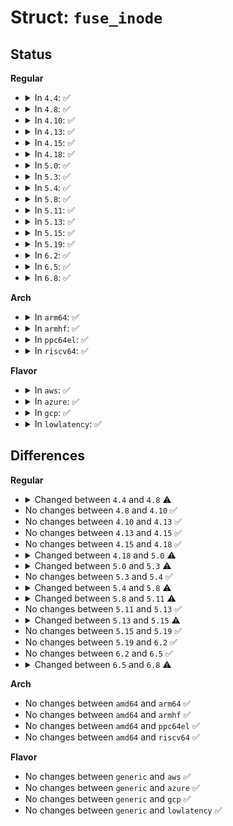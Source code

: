 # Struct: <code>fuse_inode</code>

## Status
<b>Regular</b>
<ul>
<li>
<details>
<summary>In <code>4.4</code>: ✅</summary>

```c
struct fuse_inode {
    struct inode inode;
    u64 nodeid;
    u64 nlookup;
    struct fuse_forget_link *forget;
    u64 i_time;
    umode_t orig_i_mode;
    u64 orig_ino;
    u64 attr_version;
    struct list_head write_files;
    struct list_head queued_writes;
    int writectr;
    wait_queue_head_t page_waitq;
    struct list_head writepages;
    long unsigned int state;
};
```
</details>
</li>
<li>
<details>
<summary>In <code>4.8</code>: ✅</summary>

```c
struct fuse_inode {
    struct inode inode;
    u64 nodeid;
    u64 nlookup;
    struct fuse_forget_link *forget;
    u64 i_time;
    umode_t orig_i_mode;
    u64 orig_ino;
    u64 attr_version;
    struct list_head write_files;
    struct list_head queued_writes;
    int writectr;
    wait_queue_head_t page_waitq;
    struct list_head writepages;
    long unsigned int state;
    struct mutex mutex;
};
```
</details>
</li>
<li>
<details>
<summary>In <code>4.10</code>: ✅</summary>

```c
struct fuse_inode {
    struct inode inode;
    u64 nodeid;
    u64 nlookup;
    struct fuse_forget_link *forget;
    u64 i_time;
    umode_t orig_i_mode;
    u64 orig_ino;
    u64 attr_version;
    struct list_head write_files;
    struct list_head queued_writes;
    int writectr;
    wait_queue_head_t page_waitq;
    struct list_head writepages;
    long unsigned int state;
    struct mutex mutex;
};
```
</details>
</li>
<li>
<details>
<summary>In <code>4.13</code>: ✅</summary>

```c
struct fuse_inode {
    struct inode inode;
    u64 nodeid;
    u64 nlookup;
    struct fuse_forget_link *forget;
    u64 i_time;
    umode_t orig_i_mode;
    u64 orig_ino;
    u64 attr_version;
    struct list_head write_files;
    struct list_head queued_writes;
    int writectr;
    wait_queue_head_t page_waitq;
    struct list_head writepages;
    long unsigned int state;
    struct mutex mutex;
};
```
</details>
</li>
<li>
<details>
<summary>In <code>4.15</code>: ✅</summary>

```c
struct fuse_inode {
    struct inode inode;
    u64 nodeid;
    u64 nlookup;
    struct fuse_forget_link *forget;
    u64 i_time;
    umode_t orig_i_mode;
    u64 orig_ino;
    u64 attr_version;
    struct list_head write_files;
    struct list_head queued_writes;
    int writectr;
    wait_queue_head_t page_waitq;
    struct list_head writepages;
    long unsigned int state;
    struct mutex mutex;
};
```
</details>
</li>
<li>
<details>
<summary>In <code>4.18</code>: ✅</summary>

```c
struct fuse_inode {
    struct inode inode;
    u64 nodeid;
    u64 nlookup;
    struct fuse_forget_link *forget;
    u64 i_time;
    umode_t orig_i_mode;
    u64 orig_ino;
    u64 attr_version;
    struct list_head write_files;
    struct list_head queued_writes;
    int writectr;
    wait_queue_head_t page_waitq;
    struct list_head writepages;
    long unsigned int state;
    struct mutex mutex;
};
```
</details>
</li>
<li>
<details>
<summary>In <code>5.0</code>: ✅</summary>

```c
struct fuse_inode {
    struct inode inode;
    u64 nodeid;
    u64 nlookup;
    struct fuse_forget_link *forget;
    u64 i_time;
    u32 inval_mask;
    umode_t orig_i_mode;
    u64 orig_ino;
    u64 attr_version;
    struct list_head write_files;
    struct list_head queued_writes;
    int writectr;
    wait_queue_head_t page_waitq;
    struct list_head writepages;
    struct (anon) rdc;
    long unsigned int state;
    struct mutex mutex;
};
```
</details>
</li>
<li>
<details>
<summary>In <code>5.3</code>: ✅</summary>

```c
struct fuse_inode {
    struct inode inode;
    u64 nodeid;
    u64 nlookup;
    struct fuse_forget_link *forget;
    u64 i_time;
    u32 inval_mask;
    umode_t orig_i_mode;
    u64 orig_ino;
    u64 attr_version;
    struct list_head write_files;
    struct list_head queued_writes;
    int writectr;
    wait_queue_head_t page_waitq;
    struct list_head writepages;
    struct (anon) rdc;
    long unsigned int state;
    struct mutex mutex;
    spinlock_t lock;
};
```
</details>
</li>
<li>
<details>
<summary>In <code>5.4</code>: ✅</summary>

```c
struct fuse_inode {
    struct inode inode;
    u64 nodeid;
    u64 nlookup;
    struct fuse_forget_link *forget;
    u64 i_time;
    u32 inval_mask;
    umode_t orig_i_mode;
    u64 orig_ino;
    u64 attr_version;
    struct list_head write_files;
    struct list_head queued_writes;
    int writectr;
    wait_queue_head_t page_waitq;
    struct list_head writepages;
    struct (anon) rdc;
    long unsigned int state;
    struct mutex mutex;
    spinlock_t lock;
};
```
</details>
</li>
<li>
<details>
<summary>In <code>5.8</code>: ✅</summary>

```c
struct fuse_inode {
    struct inode inode;
    u64 nodeid;
    u64 nlookup;
    struct fuse_forget_link *forget;
    u64 i_time;
    u32 inval_mask;
    umode_t orig_i_mode;
    u64 orig_ino;
    u64 attr_version;
    struct list_head write_files;
    struct list_head queued_writes;
    int writectr;
    wait_queue_head_t page_waitq;
    struct rb_root writepages;
    struct (anon) rdc;
    long unsigned int state;
    struct mutex mutex;
    spinlock_t lock;
};
```
</details>
</li>
<li>
<details>
<summary>In <code>5.11</code>: ✅</summary>

```c
struct fuse_inode {
    struct inode inode;
    u64 nodeid;
    u64 nlookup;
    struct fuse_forget_link *forget;
    u64 i_time;
    u32 inval_mask;
    umode_t orig_i_mode;
    u64 orig_ino;
    u64 attr_version;
    struct list_head write_files;
    struct list_head queued_writes;
    int writectr;
    wait_queue_head_t page_waitq;
    struct rb_root writepages;
    struct (anon) rdc;
    long unsigned int state;
    struct mutex mutex;
    spinlock_t lock;
    struct rw_semaphore i_mmap_sem;
    struct fuse_inode_dax *dax;
};
```
</details>
</li>
<li>
<details>
<summary>In <code>5.13</code>: ✅</summary>

```c
struct fuse_inode {
    struct inode inode;
    u64 nodeid;
    u64 nlookup;
    struct fuse_forget_link *forget;
    u64 i_time;
    u32 inval_mask;
    umode_t orig_i_mode;
    u64 orig_ino;
    u64 attr_version;
    struct list_head write_files;
    struct list_head queued_writes;
    int writectr;
    wait_queue_head_t page_waitq;
    struct rb_root writepages;
    struct (anon) rdc;
    long unsigned int state;
    struct mutex mutex;
    spinlock_t lock;
    struct rw_semaphore i_mmap_sem;
    struct fuse_inode_dax *dax;
};
```
</details>
</li>
<li>
<details>
<summary>In <code>5.15</code>: ✅</summary>

```c
struct fuse_inode {
    struct inode inode;
    u64 nodeid;
    u64 nlookup;
    struct fuse_forget_link *forget;
    u64 i_time;
    u32 inval_mask;
    umode_t orig_i_mode;
    u64 orig_ino;
    u64 attr_version;
    struct list_head write_files;
    struct list_head queued_writes;
    int writectr;
    wait_queue_head_t page_waitq;
    struct rb_root writepages;
    struct (anon) rdc;
    long unsigned int state;
    struct mutex mutex;
    spinlock_t lock;
    struct fuse_inode_dax *dax;
};
```
</details>
</li>
<li>
<details>
<summary>In <code>5.19</code>: ✅</summary>

```c
struct fuse_inode {
    struct inode inode;
    u64 nodeid;
    u64 nlookup;
    struct fuse_forget_link *forget;
    u64 i_time;
    u32 inval_mask;
    umode_t orig_i_mode;
    u64 orig_ino;
    u64 attr_version;
    struct list_head write_files;
    struct list_head queued_writes;
    int writectr;
    wait_queue_head_t page_waitq;
    struct rb_root writepages;
    struct (anon) rdc;
    long unsigned int state;
    struct mutex mutex;
    spinlock_t lock;
    struct fuse_inode_dax *dax;
};
```
</details>
</li>
<li>
<details>
<summary>In <code>6.2</code>: ✅</summary>

```c
struct fuse_inode {
    struct inode inode;
    u64 nodeid;
    u64 nlookup;
    struct fuse_forget_link *forget;
    u64 i_time;
    u32 inval_mask;
    umode_t orig_i_mode;
    u64 orig_ino;
    u64 attr_version;
    struct list_head write_files;
    struct list_head queued_writes;
    int writectr;
    wait_queue_head_t page_waitq;
    struct rb_root writepages;
    struct (anon) rdc;
    long unsigned int state;
    struct mutex mutex;
    spinlock_t lock;
    struct fuse_inode_dax *dax;
};
```
</details>
</li>
<li>
<details>
<summary>In <code>6.5</code>: ✅</summary>

```c
struct fuse_inode {
    struct inode inode;
    u64 nodeid;
    u64 nlookup;
    struct fuse_forget_link *forget;
    u64 i_time;
    u32 inval_mask;
    umode_t orig_i_mode;
    u64 orig_ino;
    u64 attr_version;
    struct list_head write_files;
    struct list_head queued_writes;
    int writectr;
    wait_queue_head_t page_waitq;
    struct rb_root writepages;
    struct (anon) rdc;
    long unsigned int state;
    struct mutex mutex;
    spinlock_t lock;
    struct fuse_inode_dax *dax;
};
```
</details>
</li>
<li>
<details>
<summary>In <code>6.8</code>: ✅</summary>

```c
struct fuse_inode {
    struct inode inode;
    u64 nodeid;
    u64 nlookup;
    struct fuse_forget_link *forget;
    u64 i_time;
    u32 inval_mask;
    umode_t orig_i_mode;
    struct timespec64 i_btime;
    u64 orig_ino;
    u64 attr_version;
    struct list_head write_files;
    struct list_head queued_writes;
    int writectr;
    wait_queue_head_t page_waitq;
    struct rb_root writepages;
    struct (anon) rdc;
    long unsigned int state;
    struct mutex mutex;
    spinlock_t lock;
    struct fuse_inode_dax *dax;
    struct fuse_submount_lookup *submount_lookup;
};
```
</details>
</li>
</ul>
<b>Arch</b>
<ul>
<li>
<details>
<summary>In <code>arm64</code>: ✅</summary>

```c
struct fuse_inode {
    struct inode inode;
    u64 nodeid;
    u64 nlookup;
    struct fuse_forget_link *forget;
    u64 i_time;
    u32 inval_mask;
    umode_t orig_i_mode;
    u64 orig_ino;
    u64 attr_version;
    struct list_head write_files;
    struct list_head queued_writes;
    int writectr;
    wait_queue_head_t page_waitq;
    struct list_head writepages;
    struct (anon) rdc;
    long unsigned int state;
    struct mutex mutex;
    spinlock_t lock;
};
```
</details>
</li>
<li>
<details>
<summary>In <code>armhf</code>: ✅</summary>

```c
struct fuse_inode {
    struct inode inode;
    u64 nodeid;
    u64 nlookup;
    struct fuse_forget_link *forget;
    u64 i_time;
    u32 inval_mask;
    umode_t orig_i_mode;
    u64 orig_ino;
    u64 attr_version;
    struct list_head write_files;
    struct list_head queued_writes;
    int writectr;
    wait_queue_head_t page_waitq;
    struct list_head writepages;
    struct (anon) rdc;
    long unsigned int state;
    struct mutex mutex;
    spinlock_t lock;
};
```
</details>
</li>
<li>
<details>
<summary>In <code>ppc64el</code>: ✅</summary>

```c
struct fuse_inode {
    struct inode inode;
    u64 nodeid;
    u64 nlookup;
    struct fuse_forget_link *forget;
    u64 i_time;
    u32 inval_mask;
    umode_t orig_i_mode;
    u64 orig_ino;
    u64 attr_version;
    struct list_head write_files;
    struct list_head queued_writes;
    int writectr;
    wait_queue_head_t page_waitq;
    struct list_head writepages;
    struct (anon) rdc;
    long unsigned int state;
    struct mutex mutex;
    spinlock_t lock;
};
```
</details>
</li>
<li>
<details>
<summary>In <code>riscv64</code>: ✅</summary>

```c
struct fuse_inode {
    struct inode inode;
    u64 nodeid;
    u64 nlookup;
    struct fuse_forget_link *forget;
    u64 i_time;
    u32 inval_mask;
    umode_t orig_i_mode;
    u64 orig_ino;
    u64 attr_version;
    struct list_head write_files;
    struct list_head queued_writes;
    int writectr;
    wait_queue_head_t page_waitq;
    struct list_head writepages;
    struct (anon) rdc;
    long unsigned int state;
    struct mutex mutex;
    spinlock_t lock;
};
```
</details>
</li>
</ul>
<b>Flavor</b>
<ul>
<li>
<details>
<summary>In <code>aws</code>: ✅</summary>

```c
struct fuse_inode {
    struct inode inode;
    u64 nodeid;
    u64 nlookup;
    struct fuse_forget_link *forget;
    u64 i_time;
    u32 inval_mask;
    umode_t orig_i_mode;
    u64 orig_ino;
    u64 attr_version;
    struct list_head write_files;
    struct list_head queued_writes;
    int writectr;
    wait_queue_head_t page_waitq;
    struct list_head writepages;
    struct (anon) rdc;
    long unsigned int state;
    struct mutex mutex;
    spinlock_t lock;
};
```
</details>
</li>
<li>
<details>
<summary>In <code>azure</code>: ✅</summary>

```c
struct fuse_inode {
    struct inode inode;
    u64 nodeid;
    u64 nlookup;
    struct fuse_forget_link *forget;
    u64 i_time;
    u32 inval_mask;
    umode_t orig_i_mode;
    u64 orig_ino;
    u64 attr_version;
    struct list_head write_files;
    struct list_head queued_writes;
    int writectr;
    wait_queue_head_t page_waitq;
    struct list_head writepages;
    struct (anon) rdc;
    long unsigned int state;
    struct mutex mutex;
    spinlock_t lock;
};
```
</details>
</li>
<li>
<details>
<summary>In <code>gcp</code>: ✅</summary>

```c
struct fuse_inode {
    struct inode inode;
    u64 nodeid;
    u64 nlookup;
    struct fuse_forget_link *forget;
    u64 i_time;
    u32 inval_mask;
    umode_t orig_i_mode;
    u64 orig_ino;
    u64 attr_version;
    struct list_head write_files;
    struct list_head queued_writes;
    int writectr;
    wait_queue_head_t page_waitq;
    struct list_head writepages;
    struct (anon) rdc;
    long unsigned int state;
    struct mutex mutex;
    spinlock_t lock;
};
```
</details>
</li>
<li>
<details>
<summary>In <code>lowlatency</code>: ✅</summary>

```c
struct fuse_inode {
    struct inode inode;
    u64 nodeid;
    u64 nlookup;
    struct fuse_forget_link *forget;
    u64 i_time;
    u32 inval_mask;
    umode_t orig_i_mode;
    u64 orig_ino;
    u64 attr_version;
    struct list_head write_files;
    struct list_head queued_writes;
    int writectr;
    wait_queue_head_t page_waitq;
    struct list_head writepages;
    struct (anon) rdc;
    long unsigned int state;
    struct mutex mutex;
    spinlock_t lock;
};
```
</details>
</li>
</ul>

## Differences
<b>Regular</b>
<ul>
<li>
<details>
<summary>Changed between <code>4.4</code> and <code>4.8</code> ⚠️</summary>
<ul>
<li>
<b>Field added. </b>
<code>struct mutex mutex</code>
</li>
</ul>
</details>
</li>
<li>
No changes between <code>4.8</code> and <code>4.10</code> ✅
</li>
<li>
No changes between <code>4.10</code> and <code>4.13</code> ✅
</li>
<li>
No changes between <code>4.13</code> and <code>4.15</code> ✅
</li>
<li>
No changes between <code>4.15</code> and <code>4.18</code> ✅
</li>
<li>
<details>
<summary>Changed between <code>4.18</code> and <code>5.0</code> ⚠️</summary>
<ul>
<li>
<b>Field added. </b>
<code>u32 inval_mask</code>
</li>
<li>
<b>Field added. </b>
<code>struct (anon) rdc</code>
</li>
</ul>
</details>
</li>
<li>
<details>
<summary>Changed between <code>5.0</code> and <code>5.3</code> ⚠️</summary>
<ul>
<li>
<b>Field added. </b>
<code>spinlock_t lock</code>
</li>
</ul>
</details>
</li>
<li>
No changes between <code>5.3</code> and <code>5.4</code> ✅
</li>
<li>
<details>
<summary>Changed between <code>5.4</code> and <code>5.8</code> ⚠️</summary>
<ul>
<li>
<b>Field type changed. </b>
<code>struct list_head writepages</code> ➡️ <code>struct rb_root writepages</code>
</li>
</ul>
</details>
</li>
<li>
<details>
<summary>Changed between <code>5.8</code> and <code>5.11</code> ⚠️</summary>
<ul>
<li>
<b>Field added. </b>
<code>struct rw_semaphore i_mmap_sem</code>
</li>
<li>
<b>Field added. </b>
<code>struct fuse_inode_dax *dax</code>
</li>
</ul>
</details>
</li>
<li>
No changes between <code>5.11</code> and <code>5.13</code> ✅
</li>
<li>
<details>
<summary>Changed between <code>5.13</code> and <code>5.15</code> ⚠️</summary>
<ul>
<li>
<b>Field removed. </b>
<code>struct rw_semaphore i_mmap_sem</code>
</li>
</ul>
</details>
</li>
<li>
No changes between <code>5.15</code> and <code>5.19</code> ✅
</li>
<li>
No changes between <code>5.19</code> and <code>6.2</code> ✅
</li>
<li>
No changes between <code>6.2</code> and <code>6.5</code> ✅
</li>
<li>
<details>
<summary>Changed between <code>6.5</code> and <code>6.8</code> ⚠️</summary>
<ul>
<li>
<b>Field added. </b>
<code>struct timespec64 i_btime</code>
</li>
<li>
<b>Field added. </b>
<code>struct fuse_submount_lookup *submount_lookup</code>
</li>
</ul>
</details>
</li>
</ul>
<b>Arch</b>
<ul>
<li>
No changes between <code>amd64</code> and <code>arm64</code> ✅
</li>
<li>
No changes between <code>amd64</code> and <code>armhf</code> ✅
</li>
<li>
No changes between <code>amd64</code> and <code>ppc64el</code> ✅
</li>
<li>
No changes between <code>amd64</code> and <code>riscv64</code> ✅
</li>
</ul>
<b>Flavor</b>
<ul>
<li>
No changes between <code>generic</code> and <code>aws</code> ✅
</li>
<li>
No changes between <code>generic</code> and <code>azure</code> ✅
</li>
<li>
No changes between <code>generic</code> and <code>gcp</code> ✅
</li>
<li>
No changes between <code>generic</code> and <code>lowlatency</code> ✅
</li>
</ul>
